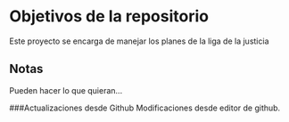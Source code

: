 # Objetivos de la repositorio

Este proyecto se encarga de manejar los planes de la liga de la justicia


## Notas
Pueden hacer lo que quieran...

###Actualizaciones desde Github
Modificaciones desde editor de github.
